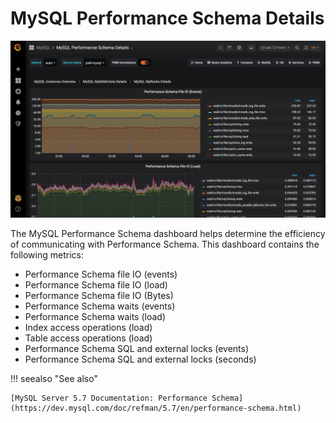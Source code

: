 # MySQL Performance Schema Details

![image](../../_images/PMM_MySQL_Performance_Schema_Details.jpg)

The MySQL Performance Schema dashboard helps determine the efficiency of communicating with Performance Schema. This dashboard contains the following metrics:

* Performance Schema file IO (events)
* Performance Schema file IO (load)
* Performance Schema file IO (Bytes)
* Performance Schema waits (events)
* Performance Schema waits (load)
* Index access operations (load)
* Table access operations (load)
* Performance Schema SQL and external locks (events)
* Performance Schema SQL and external locks (seconds)

!!! seealso "See also"

    [MySQL Server 5.7 Documentation: Performance Schema](https://dev.mysql.com/doc/refman/5.7/en/performance-schema.html)
